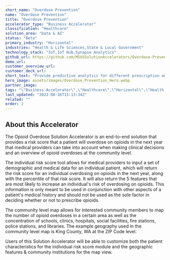 ```yaml
---
short_name: "Overdose Prevention"
name: "Overdose Prevention"
title: "Overdose Prevention"
accelerator_type: "Business Accelerator"
classification: "Healthcare"
solution_area: "Data & AI"
status: "Beta"
primary_industry: "Horizontal"
industries: "Health & Life Sciences,State & Local Government"
technology_stack: "IoT,IoT Hub,Synapse Analytics"
github_url: https://github.com/MSUSSolutionAccelerators/Overdose-Prevention-Solution-Accelerator
demo_url: 
customer_overview_url: 
customer_deck_url: 
short_text: "Provide predictive analytics for different prescription and distribution services."
hero_image: assets/images/Overdose_Prevention_Hero.webp
partner_image: 
tags: "\"Business Accelerator\",\"Healthcare\",\"Horizontal\",\"Health & Life Sciences\",\"State & Local Government\",\"IoT\",\"IoT Hub\",\"Synapse Analytics\",\"Data & AI\",\"Beta\""
last_updated: "2022-08-16T15:13:34Z"
related: ""
order: 2
---
```

## About this Accelerator

The Opioid Overdose Solution Accelerator is an end-to-end solution that provides a risk score that a patient will overdose on opioids in the next year that medical providers can take into account when making clinical decisions and an overview of opioid overdoses at the community level.

The individual risk score tool allows for medical providers to input a set of demographic and medical data for an individual patient, which will return the risk score for an individual overdosing on opioids in the next year, along with the percentile of that risk score. It will also return the 5 features that are most likely to increase an individual's risk of overdosing on opioids. This information is only meant to be used in conjunction with other aspects of a patient's medical history and should not be used as the sole factor in deciding whether or not to prescribe opioids.

The community level map allows for interested community members to map the number of opioid overdoses in a certain area as well as the concentration of schools, clinics, hospitals, social facilities, fire stations, police stations, and libraries. The example geography used in the community level map is King County, WA at the ZIP Code level.

Users of this Solution Accelerator will be able to customize both the patient characteristics for the individual risk score module and the geographic features & community institutions for the map view.